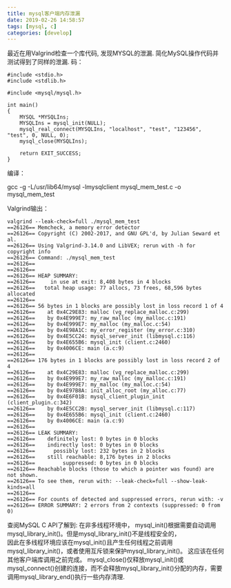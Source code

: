 ```yaml
---
title: mysql客户端内存泄漏
date: 2019-02-26 14:58:57
tags: [mysql, c]
categories: [develop]
---
```


最近在用Valgrind检查一个库代码, 发现MYSQL的泄漏. 简化MySQL操作代码并测试得到了同样的泄漏.
码：
```
#include <stdio.h>
#include <stdlib.h>

#include <mysql/mysql.h>

int main()
{
    MYSQL *MYSQLIns;
    MYSQLIns = mysql_init(NULL);
    mysql_real_connect(MYSQLIns, "localhost", "test", "123456", "test", 0, NULL, 0);
    mysql_close(MYSQLIns);

    return EXIT_SUCCESS;
}
```
编译：

gcc -g -L/usr/lib64/mysql -lmysqlclient mysql_mem_test.c -o mysql_mem_test

<!-- more -->

Valgrind输出：
```
valgrind --leak-check=full ./mysql_mem_test
==26126== Memcheck, a memory error detector
==26126== Copyright (C) 2002-2017, and GNU GPL'd, by Julian Seward et al.
==26126== Using Valgrind-3.14.0 and LibVEX; rerun with -h for copyright info
==26126== Command: ./mysql_mem_test
==26126== 
==26126== 
==26126== HEAP SUMMARY:
==26126==     in use at exit: 8,408 bytes in 4 blocks
==26126==   total heap usage: 77 allocs, 73 frees, 68,596 bytes allocated
==26126== 
==26126== 56 bytes in 1 blocks are possibly lost in loss record 1 of 4
==26126==    at 0x4C29E83: malloc (vg_replace_malloc.c:299)
==26126==    by 0x4E999E7: my_raw_malloc (my_malloc.c:191)
==26126==    by 0x4E999E7: my_malloc (my_malloc.c:54)
==26126==    by 0x4E98A1C: my_error_register (my_error.c:310)
==26126==    by 0x4E5CC24: mysql_server_init (libmysql.c:116)
==26126==    by 0x4E655B6: mysql_init (client.c:2460)
==26126==    by 0x4006CE: main (a.c:9)
==26126== 
==26126== 176 bytes in 1 blocks are possibly lost in loss record 2 of 4
==26126==    at 0x4C29E83: malloc (vg_replace_malloc.c:299)
==26126==    by 0x4E999E7: my_raw_malloc (my_malloc.c:191)
==26126==    by 0x4E999E7: my_malloc (my_malloc.c:54)
==26126==    by 0x4E97B8A: init_alloc_root (my_alloc.c:77)
==26126==    by 0x4E6F01B: mysql_client_plugin_init (client_plugin.c:342)
==26126==    by 0x4E5CC2B: mysql_server_init (libmysql.c:117)
==26126==    by 0x4E655B6: mysql_init (client.c:2460)
==26126==    by 0x4006CE: main (a.c:9)
==26126== 
==26126== LEAK SUMMARY:
==26126==    definitely lost: 0 bytes in 0 blocks
==26126==    indirectly lost: 0 bytes in 0 blocks
==26126==      possibly lost: 232 bytes in 2 blocks
==26126==    still reachable: 8,176 bytes in 2 blocks
==26126==         suppressed: 0 bytes in 0 blocks
==26126== Reachable blocks (those to which a pointer was found) are not shown.
==26126== To see them, rerun with: --leak-check=full --show-leak-kinds=all
==26126== 
==26126== For counts of detected and suppressed errors, rerun with: -v
==26126== ERROR SUMMARY: 2 errors from 2 contexts (suppressed: 0 from 0)
```
查阅MySQL C API了解到:
在非多线程环境中， mysql_init()根据需要自动调用mysql_library_init()。但是mysql_library_init()不是线程安全的，  
因此在多线程环境应该在mysql_init()且产生任何线程之前调用mysql_library_init()，或者使用互斥锁来保护mysql_library_init()。 
这应该在任何其他客户端库调用之前完成。
mysql_close()仅释放mysql_init()或mysql_connect()创建的连接，而不会释放mysql_library_init()分配的内存，需要调用mysql_library_end()执行一些内存清理. 

